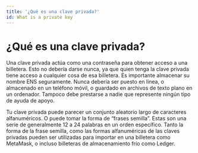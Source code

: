 ```yaml
---
title: '¿Qué es una clave privada?'
id: What is a private key
---
```


# ¿Qué es una clave privada?

Una clave privada actúa como una contraseña para obtener acceso a una billetera. Esto no debería darse nunca, ya que quien tenga la clave privada tiene acceso a cualquier cosa de esa billetera. Es importante almacenar su nombre ENS seguramente. Nunca debería ser puesto en línea, o almacenado en un teléfono móvil, o guardado en archivos de texto plano en un ordenador. Tampoco debe prestarse a nadie que represente ningún tipo de ayuda de apoyo.

Tu clave privada puede parecer un conjunto aleatorio largo de caracteres alfanuméricos. O puede tomar la forma de “frases semilla”. Estas son una serie de generalmente 12 a 24 palabras en un orden específico. Tanto la forma de la frase semilla, como las formas alfanuméricas de las claves privadas pueden ser utilizadas para importar en una billetera como MetaMask, o incluso billeteras de almacenamiento frío como Ledger.
